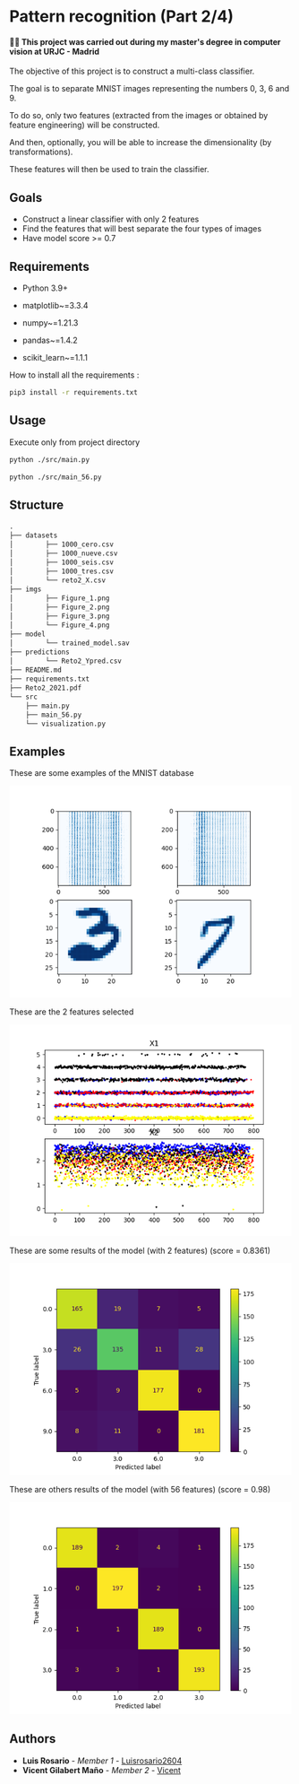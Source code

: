 # Pattern recognition (Part 2/4)

#### 👨‍🎓 This project was carried out during my master's degree in computer vision at URJC - Madrid 

The objective of this project is to construct a multi-class classifier.

The goal is to separate MNIST images representing the numbers 0, 3, 6 and 9.

To do so, only two features (extracted from the images or obtained by feature engineering) will be constructed.

And then, optionally, you will be able to increase the dimensionality (by transformations).

These features will then be used to train the classifier.

## Goals

- Construct a linear classifier with only 2 features
- Find the features that will best separate the four types of images
- Have model score >= 0.7

## Requirements

* Python 3.9+


* matplotlib~=3.3.4
* numpy~=1.21.3
* pandas~=1.4.2
* scikit_learn~=1.1.1

How to install all the requirements :

```bash
pip3 install -r requirements.txt
```

## Usage

Execute only from project directory

```bash
python ./src/main.py
```

```bash
python ./src/main_56.py
```

## Structure

    .
    ├── datasets
    │        ├── 1000_cero.csv
    │        ├── 1000_nueve.csv
    │        ├── 1000_seis.csv
    │        ├── 1000_tres.csv
    │        └── reto2_X.csv
    ├── imgs
    │        ├── Figure_1.png
    │        ├── Figure_2.png
    │        ├── Figure_3.png
    │        └── Figure_4.png
    ├── model
    │        └── trained_model.sav
    ├── predictions
    │        └── Reto2_Ypred.csv
    ├── README.md
    ├── requirements.txt
    ├── Reto2_2021.pdf
    └── src
        ├── main.py
        ├── main_56.py
        └── visualization.py

## Examples

These are some examples of the MNIST database

![MNIST](./imgs/Figure_1.png)

These are the 2 features selected

![2 features](./imgs/Figure_2.png)

These are some results of the model (with 2 features) (score = 0.8361)

![Score 2 features](./imgs/Figure_3.png)

These are others results of the model (with 56 features) (score = 0.98)

![Score 56 features](./imgs/Figure_4.png)

## Authors

* **Luis Rosario** - *Member 1* - [Luisrosario2604](https://github.com/Luisrosario2604)
* **Vicent Gilabert Maño** - *Member 2* - [Vicent](https://github.com/vgilabert94)
